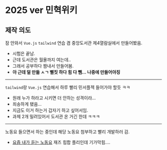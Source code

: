 # 2025 ver 민혁위키
## 제작 의도
잠 안와서 `Vue.js` `tailwind` 연습 겸 중앙도서관 제4열람실에서 만들어봤음.
- 시험은 끝남.
- 근데 도서관은 월욜까지 여는데..
- 그래서 공부하다 짬내서 만들어봄.
- **아 근데 덜 만듦 ㅅㄱ 뻘짓 하다 힘 다 뺌... 나중에 만들어야징**
---
`tailwind`랑 `Vue.js` 연습해서 하루 빨리 민서플젝 들어가야 할듯 ㅋㅋ
- 원래 누가 하라고 시키면 더 안하는 성격이라...
- 죄송하게 됐음...
- 지금도 이거 하는거 갑자기 하고 싶어서임.
- 과제 2개 밀려있어서 도서관 온 거긴 한데 ㅋㅋㅋ
---
노동요 들으면서 하는 중인데 해당 노동요 첨부하고 빨리 개발하러 감.
- [요즘 내가 듣는 노동요](https://www.youtube.com/watch?v=elK2VlyYqaM&t=140s) 재즈 힙합 플리인데 기가막힘....
